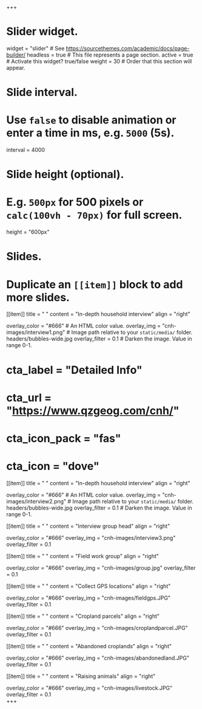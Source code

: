 +++
# Slider widget.
widget = "slider"  # See https://sourcethemes.com/academic/docs/page-builder/
headless = true  # This file represents a page section.
active = true  # Activate this widget? true/false
weight = 30  # Order that this section will appear.

# Slide interval.
# Use `false` to disable animation or enter a time in ms, e.g. `5000` (5s).
interval = 4000

# Slide height (optional).
# E.g. `500px` for 500 pixels or `calc(100vh - 70px)` for full screen.
height = "600px"

# Slides.
# Duplicate an `[[item]]` block to add more slides.

[[item]]
  title = " "
  content = "In-depth household interview"
  align = "right"

  overlay_color = "#666"  # An HTML color value.
  overlay_img = "cnh-images/interview1.png"  # Image path relative to your `static/media/` folder. headers/bubbles-wide.jpg
  overlay_filter = 0.1  # Darken the image. Value in range 0-1.

#  cta_label = "Detailed Info"
#  cta_url = "https://www.qzgeog.com/cnh/"
#  cta_icon_pack = "fas"
#  cta_icon = "dove"

[[item]]
  title = " "
  content = "In-depth household interview"
  align = "right"

  overlay_color = "#666"  # An HTML color value.
  overlay_img = "cnh-images/interview2.png"  # Image path relative to your `static/media/` folder. headers/bubbles-wide.jpg
  overlay_filter = 0.1  # Darken the image. Value in range 0-1.

[[item]]
  title = " "
  content = "Interview group head"
  align = "right"

  overlay_color = "#666" 
  overlay_img = "cnh-images/interview3.png" 
  overlay_filter = 0.1  

[[item]]
  title = " "
  content = "Field work group"
  align = "right"

  overlay_color = "#666" 
  overlay_img = "cnh-images/group.jpg" 
  overlay_filter = 0.1  
  
[[item]]
  title = " "
  content = "Collect GPS locations"
  align = "right"

  overlay_color = "#666" 
  overlay_img = "cnh-images/fieldgps.JPG" 
  overlay_filter = 0.1    

[[item]]
  title = " "
  content = "Cropland parcels"
  align = "right"

  overlay_color = "#666" 
  overlay_img = "cnh-images/croplandparcel.JPG" 
  overlay_filter = 0.1  

[[item]]
  title = " "
  content = "Abandoned croplands"
  align = "right"

  overlay_color = "#666" 
  overlay_img = "cnh-images/abandonedland.JPG" 
  overlay_filter = 0.1  
  
 
[[item]]
  title = " "
  content = "Raising animals"
  align = "right"

  overlay_color = "#666" 
  overlay_img = "cnh-images/livestock.JPG" 
  overlay_filter = 0.1  
+++
